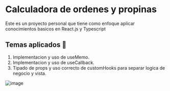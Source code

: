# Calculadora de ordenes y propinas
Este es un proyecto personal que tiene como enfoque aplicar conocimientos basicos en React.js y Typescript

## Temas aplicados 🧷 

1. Implementacion y uso de useMemo.
2. Implementacion y uso de useCallback.
3. Tipado de props y uso correcto de customHooks para separar logica de negocio y vista. 

![image](https://github.com/user-attachments/assets/d5829b7b-041c-4cd7-930b-fedea2a98145)


